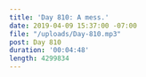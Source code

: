 ```yaml
---
title: 'Day 810: A mess.'
date: 2019-04-09 15:37:00 -07:00
file: "/uploads/Day-810.mp3"
post: Day 810
duration: '00:04:48'
length: 4299834
---
```


